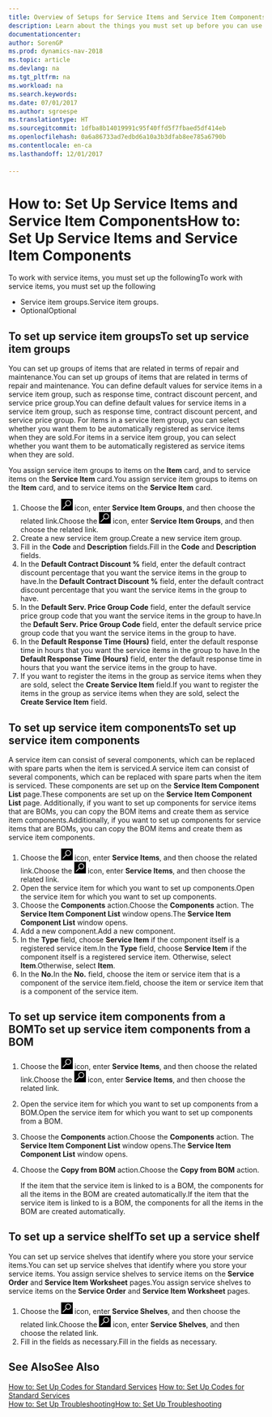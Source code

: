 ```yaml
---
title: Overview of Setups for Service Items and Service Item Components
description: Learn about the things you must set up before you can use service items, including default values such as response time, contract discount percent, and service price group.
documentationcenter: 
author: SorenGP
ms.prod: dynamics-nav-2018
ms.topic: article
ms.devlang: na
ms.tgt_pltfrm: na
ms.workload: na
ms.search.keywords: 
ms.date: 07/01/2017
ms.author: sgroespe
ms.translationtype: HT
ms.sourcegitcommit: 1dfba8b14019991c95f40ffd5f7fbaed5df414eb
ms.openlocfilehash: 0a6a86733ad7edbd6a10a3b3dfab8ee785a6790b
ms.contentlocale: en-ca
ms.lasthandoff: 12/01/2017

---
```

# <a name="how-to-set-up-service-items-and-service-item-components"></a><span data-ttu-id="9e75a-103">How to: Set Up Service Items and Service Item Components</span><span class="sxs-lookup"><span data-stu-id="9e75a-103">How to: Set Up Service Items and Service Item Components</span></span>
<span data-ttu-id="9e75a-104">To work with service items, you must set up the following</span><span class="sxs-lookup"><span data-stu-id="9e75a-104">To work with service items, you must set up the following</span></span>

* <span data-ttu-id="9e75a-105">Service item groups.</span><span class="sxs-lookup"><span data-stu-id="9e75a-105">Service item groups.</span></span> 
* <span data-ttu-id="9e75a-106">Optional</span><span class="sxs-lookup"><span data-stu-id="9e75a-106">Optional</span></span>

## <a name="to-set-up-service-item-groups"></a><span data-ttu-id="9e75a-107">To set up service item groups</span><span class="sxs-lookup"><span data-stu-id="9e75a-107">To set up service item groups</span></span>
<span data-ttu-id="9e75a-108">You can set up groups of items that are related in terms of repair and maintenance.</span><span class="sxs-lookup"><span data-stu-id="9e75a-108">You can set up groups of items that are related in terms of repair and maintenance.</span></span> <span data-ttu-id="9e75a-109">You can define default values for service items in a service item group, such as response time, contract discount percent, and service price group.</span><span class="sxs-lookup"><span data-stu-id="9e75a-109">You can define default values for service items in a service item group, such as response time, contract discount percent, and service price group.</span></span> <span data-ttu-id="9e75a-110">For items in a service item group, you can select whether you want them to be automatically registered as service items when they are sold.</span><span class="sxs-lookup"><span data-stu-id="9e75a-110">For items in a service item group, you can select whether you want them to be automatically registered as service items when they are sold.</span></span>  
  
<span data-ttu-id="9e75a-111">You assign service item groups to items on the **Item** card, and to service items on the **Service Item** card.</span><span class="sxs-lookup"><span data-stu-id="9e75a-111">You assign service item groups to items on the **Item** card, and to service items on the **Service Item** card.</span></span>  
  
1. <span data-ttu-id="9e75a-112">Choose the ![Search for Page or Report](media/ui-search/search_small.png "Search for Page or Report icon") icon, enter **Service Item Groups**, and then choose the related link.</span><span class="sxs-lookup"><span data-stu-id="9e75a-112">Choose the ![Search for Page or Report](media/ui-search/search_small.png "Search for Page or Report icon") icon, enter **Service Item Groups**, and then choose the related link.</span></span>  
2. <span data-ttu-id="9e75a-113">Create a new service item group.</span><span class="sxs-lookup"><span data-stu-id="9e75a-113">Create a new service item group.</span></span>  
3. <span data-ttu-id="9e75a-114">Fill in the **Code** and **Description** fields.</span><span class="sxs-lookup"><span data-stu-id="9e75a-114">Fill in the **Code** and **Description** fields.</span></span>  
4. <span data-ttu-id="9e75a-115">In the **Default Contract Discount %** field, enter the default contract discount percentage that you want the service items in the group to have.</span><span class="sxs-lookup"><span data-stu-id="9e75a-115">In the **Default Contract Discount %** field, enter the default contract discount percentage that you want the service items in the group to have.</span></span>  
5. <span data-ttu-id="9e75a-116">In the **Default Serv. Price Group Code** field, enter the default service price group code that you want the service items in the group to have.</span><span class="sxs-lookup"><span data-stu-id="9e75a-116">In the **Default Serv. Price Group Code** field, enter the default service price group code that you want the service items in the group to have.</span></span>  
6. <span data-ttu-id="9e75a-117">In the **Default Response Time (Hours)** field, enter the default response time in hours that you want the service items in the group to have.</span><span class="sxs-lookup"><span data-stu-id="9e75a-117">In the **Default Response Time (Hours)** field, enter the default response time in hours that you want the service items in the group to have.</span></span>  
7. <span data-ttu-id="9e75a-118">If you want to register the items in the group as service items when they are sold, select the **Create Service Item** field.</span><span class="sxs-lookup"><span data-stu-id="9e75a-118">If you want to register the items in the group as service items when they are sold, select the **Create Service Item** field.</span></span>  

## <a name="to-set-up-service-item-components"></a><span data-ttu-id="9e75a-119">To set up service item components</span><span class="sxs-lookup"><span data-stu-id="9e75a-119">To set up service item components</span></span>
<span data-ttu-id="9e75a-120">A service item can consist of several components, which can be replaced with spare parts when the item is serviced.</span><span class="sxs-lookup"><span data-stu-id="9e75a-120">A service item can consist of several components, which can be replaced with spare parts when the item is serviced.</span></span> <span data-ttu-id="9e75a-121">These components are set up on the **Service Item Component List** page.</span><span class="sxs-lookup"><span data-stu-id="9e75a-121">These components are set up on the **Service Item Component List** page.</span></span> <span data-ttu-id="9e75a-122">Additionally, if you want to set up components for service items that are BOMs, you can copy the BOM items and create them as service item components.</span><span class="sxs-lookup"><span data-stu-id="9e75a-122">Additionally, if you want to set up components for service items that are BOMs, you can copy the BOM items and create them as service item components.</span></span> 
  
1. <span data-ttu-id="9e75a-123">Choose the ![Search for Page or Report](media/ui-search/search_small.png "Search for Page or Report icon") icon, enter **Service Items**, and then choose the related link.</span><span class="sxs-lookup"><span data-stu-id="9e75a-123">Choose the ![Search for Page or Report](media/ui-search/search_small.png "Search for Page or Report icon") icon, enter **Service Items**, and then choose the related link.</span></span> 
2. <span data-ttu-id="9e75a-124">Open the service item for which you want to set up components.</span><span class="sxs-lookup"><span data-stu-id="9e75a-124">Open the service item for which you want to set up components.</span></span>  
3. <span data-ttu-id="9e75a-125">Choose the **Components** action.</span><span class="sxs-lookup"><span data-stu-id="9e75a-125">Choose the **Components** action.</span></span> <span data-ttu-id="9e75a-126">The **Service Item Component List** window opens.</span><span class="sxs-lookup"><span data-stu-id="9e75a-126">The **Service Item Component List** window opens.</span></span>  
4. <span data-ttu-id="9e75a-127">Add a new component.</span><span class="sxs-lookup"><span data-stu-id="9e75a-127">Add a new component.</span></span>  
5. <span data-ttu-id="9e75a-128">In the **Type** field, choose **Service Item** if the component itself is a registered service item.</span><span class="sxs-lookup"><span data-stu-id="9e75a-128">In the **Type** field, choose **Service Item** if the component itself is a registered service item.</span></span> <span data-ttu-id="9e75a-129">Otherwise, select **Item**.</span><span class="sxs-lookup"><span data-stu-id="9e75a-129">Otherwise, select **Item**.</span></span>  
6. <span data-ttu-id="9e75a-130">In the **No.**</span><span class="sxs-lookup"><span data-stu-id="9e75a-130">In the **No.**</span></span> <span data-ttu-id="9e75a-131">field, choose the item or service item that is a component of the service item.</span><span class="sxs-lookup"><span data-stu-id="9e75a-131">field, choose the item or service item that is a component of the service item.</span></span>  

## <a name="to-set-up-service-item-components-from-a-bom"></a><span data-ttu-id="9e75a-132">To set up service item components from a BOM</span><span class="sxs-lookup"><span data-stu-id="9e75a-132">To set up service item components from a BOM</span></span>
1.  <span data-ttu-id="9e75a-133">Choose the ![Search for Page or Report](media/ui-search/search_small.png "Search for Page or Report icon") icon, enter **Service Items**, and then choose the related link.</span><span class="sxs-lookup"><span data-stu-id="9e75a-133">Choose the ![Search for Page or Report](media/ui-search/search_small.png "Search for Page or Report icon") icon, enter **Service Items**, and then choose the related link.</span></span>  
2. <span data-ttu-id="9e75a-134">Open the service item for which you want to set up components from a BOM.</span><span class="sxs-lookup"><span data-stu-id="9e75a-134">Open the service item for which you want to set up components from a BOM.</span></span>  
3. <span data-ttu-id="9e75a-135">Choose the **Components** action.</span><span class="sxs-lookup"><span data-stu-id="9e75a-135">Choose the **Components** action.</span></span> <span data-ttu-id="9e75a-136">The **Service Item Component List** window opens.</span><span class="sxs-lookup"><span data-stu-id="9e75a-136">The **Service Item Component List** window opens.</span></span>  
4. <span data-ttu-id="9e75a-137">Choose the **Copy from BOM** action.</span><span class="sxs-lookup"><span data-stu-id="9e75a-137">Choose the **Copy from BOM** action.</span></span>  
  
    <span data-ttu-id="9e75a-138">If the item that the service item is linked to is a BOM, the components for all the items in the BOM are created automatically.</span><span class="sxs-lookup"><span data-stu-id="9e75a-138">If the item that the service item is linked to is a BOM, the components for all the items in the BOM are created automatically.</span></span>  

## <a name="to-set-up-a-service-shelf"></a><span data-ttu-id="9e75a-139">To set up a service shelf</span><span class="sxs-lookup"><span data-stu-id="9e75a-139">To set up a service shelf</span></span>
<span data-ttu-id="9e75a-140">You can set up service shelves that identify where you store your service items.</span><span class="sxs-lookup"><span data-stu-id="9e75a-140">You can set up service shelves that identify where you store your service items.</span></span> <span data-ttu-id="9e75a-141">You assign service shelves to service items on the **Service Order** and **Service Item Worksheet** pages.</span><span class="sxs-lookup"><span data-stu-id="9e75a-141">You assign service shelves to service items on the **Service Order** and **Service Item Worksheet** pages.</span></span>  
  
1. <span data-ttu-id="9e75a-142">Choose the ![Search for Page or Report](media/ui-search/search_small.png "Search for Page or Report icon") icon, enter **Service Shelves**, and then choose the related link.</span><span class="sxs-lookup"><span data-stu-id="9e75a-142">Choose the ![Search for Page or Report](media/ui-search/search_small.png "Search for Page or Report icon") icon, enter **Service Shelves**, and then choose the related link.</span></span>
2. <span data-ttu-id="9e75a-143">Fill in the fields as necessary.</span><span class="sxs-lookup"><span data-stu-id="9e75a-143">Fill in the fields as necessary.</span></span>

## <a name="see-also"></a><span data-ttu-id="9e75a-144">See Also</span><span class="sxs-lookup"><span data-stu-id="9e75a-144">See Also</span></span>
<span data-ttu-id="9e75a-145">[How to: Set Up Codes for Standard Services](service-how-setup-service-coding.md) </span><span class="sxs-lookup"><span data-stu-id="9e75a-145">[How to: Set Up Codes for Standard Services](service-how-setup-service-coding.md) </span></span>  
[<span data-ttu-id="9e75a-146">How to: Set Up Troubleshooting</span><span class="sxs-lookup"><span data-stu-id="9e75a-146">How to: Set Up Troubleshooting</span></span>](service-how-setup-troubleshooting.md)
